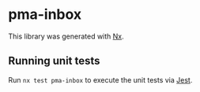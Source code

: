 # pma-inbox

This library was generated with [Nx](https://nx.dev).

## Running unit tests

Run `nx test pma-inbox` to execute the unit tests via [Jest](https://jestjs.io).
